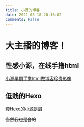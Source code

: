 ```yaml
---
title: 小源的博客
date: 2021-08-18 20:16:02
comments: False
---
```

# 大主播的博客！

## 性感小源，在线手撸html
[小源早期手撸html做博客珍贵影像](https://xiaoyuan151.github.io/MyWebsite)

## 低贱的Hexo
[套Hexo的小源是屑](https://xiaoyuan151.github.io)

~~当然我也是套的~~
